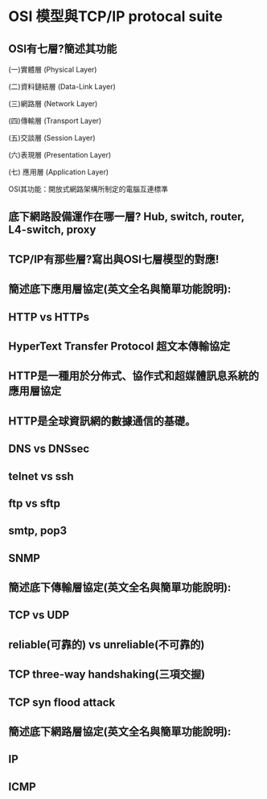 # OSI 模型與TCP/IP protocal suite

## OSI有七層?簡述其功能

(一)實體層 (Physical Layer)

(二)資料鏈結層 (Data-Link Layer)

(三)網路層 (Network Layer)

(四)傳輸層 (Transport Layer)

(五)交談層 (Session Layer)

(六)表現層 (Presentation Layer)

(七) 應用層 (Application Layer)

OSI其功能：開放式網路架構所制定的電腦互連標準

## 底下網路設備運作在哪一層? Hub, switch, router, L4-switch, proxy

## TCP/IP有那些層?寫出與OSI七層模型的對應!

## 簡述底下應用層協定(英文全名與簡單功能說明):

## HTTP vs HTTPs

## HyperText Transfer Protocol 超文本傳輸協定

## HTTP是一種用於分佈式、協作式和超媒體訊息系統的應用層協定

## HTTP是全球資訊網的數據通信的基礎。

## DNS vs DNSsec

## telnet vs ssh

## ftp vs sftp

## smtp, pop3

## SNMP

## 簡述底下傳輸層協定(英文全名與簡單功能說明):

## TCP vs UDP

## reliable(可靠的) vs unreliable(不可靠的)

## TCP three-way handshaking(三項交握)

## TCP syn flood attack

## 簡述底下網路層協定(英文全名與簡單功能說明):

## IP

## ICMP
